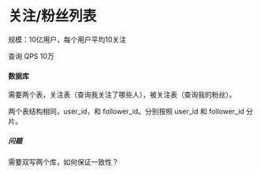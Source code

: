 # 关注/粉丝列表



规模：10亿用户，每个用户平均10关注

查询 QPS 10万



#### 数据库

需要两个表，关注表（查询我关注了哪些人），被关注表（查询我的粉丝）。

两个表结构相同，user_id，和 follower_id。分别按照 user_id 和 follower_id 分片。



##### 问题

需要双写两个库，如何保证一致性？